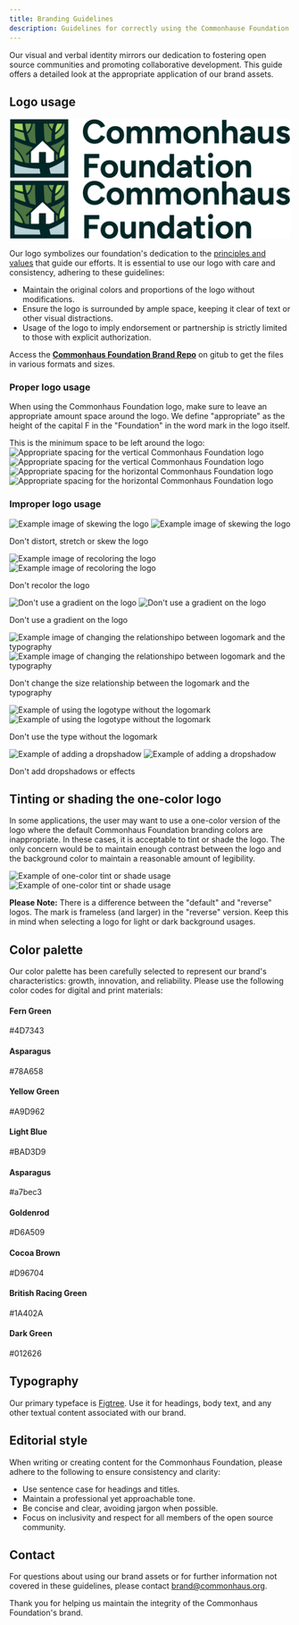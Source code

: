 ```yaml
---
title: Branding Guidelines
description: Guidelines for correctly using the Commonhause Foundation logo, color palette, and typography
---
```

Our visual and verbal identity mirrors our dedication to fostering open source communities and promoting collaborative development.
This guide offers a detailed look at the appropriate application of our brand assets.



## Logo usage

<div class="logopadding">
<img class="light-only" src="https://raw.githubusercontent.com/commonhaus/artwork/3be8f24eb147253b4167dfacc4902181a0c98531/foundation/brand/svg/CF_logo_horizontal_default.svg" aria-hidden="true" alt="Commonhaus Foundation logo">
<img class="dark-only" src="https://raw.githubusercontent.com/commonhaus/artwork/main/foundation/brand/svg/CF_logo_horizontal_default.svg" aria-hidden="true" alt="Commonhaus Foundation logo">
</div>

Our logo symbolizes our foundation's dedication to the [principles and values](./index.md#our-guiding-principles) that guide our efforts.
It is essential to use our logo with care and consistency, adhering to these guidelines:

- Maintain the original colors and proportions of the logo without modifications.
- Ensure the logo is surrounded by ample space, keeping it clear of text or other visual distractions.
- Usage of the logo to imply endorsement or partnership is strictly limited to those with explicit authorization.

Access the **[Commonhaus Foundation Brand Repo](https://github.com/commonhaus/artwork/tree/main/foundation/brand)** on gitub to get the files in various formats and sizes. 

### Proper logo usage

When using the Commonhaus Foundation logo, make sure to leave an appropriate amount space around the logo. We define "appropriate" as the height of the capital F in the "Foundation" in the word mark in the logo itself.

This is the minimum space to be left around the logo:
<img class="light-only" src="/images/brand/brand_logo_spacing_vert_light.svg" aria-hidden="true" alt="Appropriate spacing for the vertical Commonhaus Foundation logo">
<img class="dark-only" src="/images/brand/brand_logo_spacing_vert_dark.svg" aria-hidden="true" alt="Appropriate spacing for the vertical Commonhaus Foundation logo">
<img class="light-only" src="/images/brand/brand_logo_spacing_hori_light.svg" aria-hidden="true" alt="Appropriate spacing for the horizontal Commonhaus Foundation logo">
<img class="dark-only" src="/images/brand/brand_logo_spacing_hori_dark.svg" aria-hidden="true" alt="Appropriate spacing for the horizontal Commonhaus Foundation logo">

### Improper logo usage

<div class="brandbox">
	<div class="brandblock">
		<img class="light-only" src="/images/brand/brand_logo_skew_light.svg" aria-hidden="true" alt="Example image of skewing the logo" >
		<img class="dark-only" src="/images/brand/brand_logo_skew_dark.svg" aria-hidden="true" alt="Example image of skewing the logo">
		<p>Don't distort, stretch or skew the logo</p>
	</div>
	<div class="brandblock">
		<img class="light-only" src="/images/brand/brand_logo_recolor_light.svg" aria-hidden="true" alt="Example image of recoloring the logo">
		<img class="dark-only" src="/images/brand/brand_logo_recolor_dark.svg" aria-hidden="true" alt="Example image of recoloring the logo">
		<p>Don't recolor the logo</p>
	</div>
	<div class="brandblock">
		<img class="light-only" src="/images/brand/brand_logo_gradient_light.svg" aria-hidden="true" alt="Don't use a gradient on the logo">
		<img class="dark-only" src="/images/brand/brand_logo_gradient_dark.svg" aria-hidden="true" alt="Don't use a gradient on the logo">
		<p>Don't use a gradient on the logo</p>
	</div>
	<div class="brandblock">
		<img class="light-only" src="/images/brand/brand_logo_resize_light.svg" aria-hidden="true" alt="Example image of changing the relationshipo between logomark and the typography">
		<img class="dark-only" src="/images/brand/brand_logo_resize_dark.svg" aria-hidden="true" alt="Example image of changing the relationshipo between logomark and the typography">
		<p>Don't change the size relationship between the logomark and the typography</p>
	</div>
	<div class="brandblock">
		<img class="light-only" src="/images/brand/brand_logo_logotype_light.svg" aria-hidden="true" alt="Example of using the logotype without the logomark">
		<img class="dark-only" src="/images/brand/brand_logo_logotype_dark.svg" aria-hidden="true" alt="Example of using the logotype without the logomark">
		<p>Don't use the type without the logomark</p>
	</div>
	<div class="brandblock">
		<img class="light-only" src="/images/brand/brand_logo_dropshadow_light.svg" aria-hidden="true" alt="Example of adding a dropshadow">
		<img class="dark-only" src="/images/brand/brand_logo_dropshadow_dark.svg" aria-hidden="true" alt="Example of adding a dropshadow">
		<p>Don't add dropshadows or effects</p>
	</div>
</div>

## Tinting or shading the one-color logo

In some applications, the user may want to use a one-color version of the logo where the default Commonhaus Foundation branding colors are inappropriate. In these cases, it is acceptable to tint or shade the logo. The only concern would be to maintain enough contrast between the logo and the background color to maintain a reasonable amount of legibility. 

<div class="brandbox">
  <div class="brandblock white">
	<img src="/images/brand/brand_onecolor_horizontal_light.svg" aria-hidden="true" alt="Example of one-color tint or shade usage">
  </div>
	<div class="brandblock black">
	<img src="/images/brand/brand_onecolor_horizontal_dark.svg" aria-hidden="true" alt="Example of one-color tint or shade usage">
  </div>
</div>

**Please Note:** There is a difference between the "default" and "reverse" logos. The mark is frameless (and larger) in the "reverse" version. Keep this in mind when selecting a logo for light or dark background usages.

## Color palette

Our color palette has been carefully selected to represent our brand's characteristics: growth, innovation, and reliability.
Please use the following color codes for digital and print materials:
<div class="brandbox">
  <div class="colorblock fern">
    <h4>Fern Green</h4>
    <p>#4D7343</p>
  </div>
  <div class="colorblock asparagus">
    <h4>Asparagus</h4>
    <p>#78A658</p>
  </div>
  <div class="colorblock yellowgreen">
    <h4>Yellow Green</h4>
    <p>#A9D962</p>
  </div>
  <div class="colorblock lightblue">
    <h4>Light Blue</h4>
    <p>#BAD3D9</p>
  </div>
  <div class="colorblock ashgray">
    <h4>Asparagus</h4>
    <p>#a7bec3</p>
  </div>
  <div class="colorblock goldenrod">
    <h4>Goldenrod</h4>
    <p>#D6A509</p>
  </div>
  <div class="colorblock cocoabrown">
    <h4>Cocoa Brown</h4>
    <p>#D96704</p>
  </div>
  <div class="colorblock britishracinggreen">
    <h4>British Racing Green</h4>
    <p>#1A402A</p>
  </div>
  <div class="colorblock darkgreen">
    <h4>Dark Green</h4>
    <p>#012626</p>
  </div>
 </div>

## Typography

Our primary typeface is [Figtree](https://fonts.google.com/specimen/Figtree). Use it for headings, body text, and any other textual content associated with our brand.

## Editorial style

When writing or creating content for the Commonhaus Foundation, please adhere to the following to ensure consistency and clarity:

- Use sentence case for headings and titles.
- Maintain a professional yet approachable tone.
- Be concise and clear, avoiding jargon when possible.
- Focus on inclusivity and respect for all members of the open source community.

## Contact

For questions about using our brand assets or for further information not covered in these guidelines,
please contact [brand@commonhaus.org](mailto:brand@commonhaus.org).

Thank you for helping us maintain the integrity of the Commonhaus Foundation's brand.
